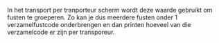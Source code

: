 In het transport per tranporteur scherm wordt deze waarde gebruikt om fusten te groeperen. Zo kan je dus meerdere fusten onder 1 verzamelfustcode onderbrengen en dan printen hoeveel van die verzamelcode er zijn per transporeur.